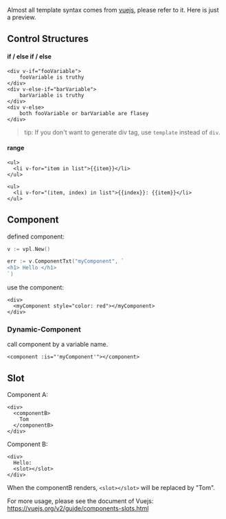Almost all template syntax comes from [vuejs](https://vuejs.org/), please refer to it. Here is just a preview.

## Control Structures

#### if / else if / else
```vue
<div v-if="fooVariable">
    fooVariable is truthy
</div>
<div v-else-if="barVariable">
    barVariable is truthy
</div>
<div v-else>
    both fooVariable or barVariable are flasey
</div>
```

> tip: If you don't want to generate div tag, use `template` instead of `div`.

#### range
```vue
<ul>
  <li v-for="item in list">{{item}}</li>
</ul>
```
```vue
<ul>
  <li v-for="(item, index) in list">{{index}}: {{item}}</li>
</ul>
```

## Component
defined component:
```go
v := vpl.New()

err := v.ComponentTxt("myComponent", `
<h1> Hello </h1>
`)
```

use the component:
```vue
<div>
  <myComponent style="color: red"></myComponent>
</div>
```

### Dynamic-Component
call component by a variable name.
```vue
<component :is="'myComponent'"></component>
```

## Slot
Component A:
```vue
<div>
  <componentB>
    Tom
  </componentB>
</div>
```

Component B:
```vue
<div>
  Hello: 
  <slot></slot>
</div>
```

When the componentB renders, `<slot></slot>` will be replaced by "Tom".

For more usage, please see the document of Vuejs: https://vuejs.org/v2/guide/components-slots.html
